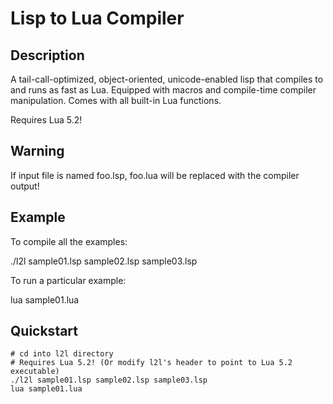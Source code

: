 Lisp to Lua Compiler
====================

Description
-----------
A tail-call-optimized, object-oriented, unicode-enabled lisp that compiles to and runs as fast as Lua. Equipped with macros and compile-time compiler manipulation. Comes with all built-in Lua functions. 

Requires Lua 5.2!

Warning
-------
If input file is named foo.lsp, foo.lua will be replaced with the compiler output! 

Example 
-------
To compile all the examples:

./l2l sample01.lsp sample02.lsp sample03.lsp

To run a particular example:

lua sample01.lua

Quickstart
----------
    # cd into l2l directory
    # Requires Lua 5.2! (Or modify l2l's header to point to Lua 5.2 executable)
    ./l2l sample01.lsp sample02.lsp sample03.lsp
    lua sample01.lua


